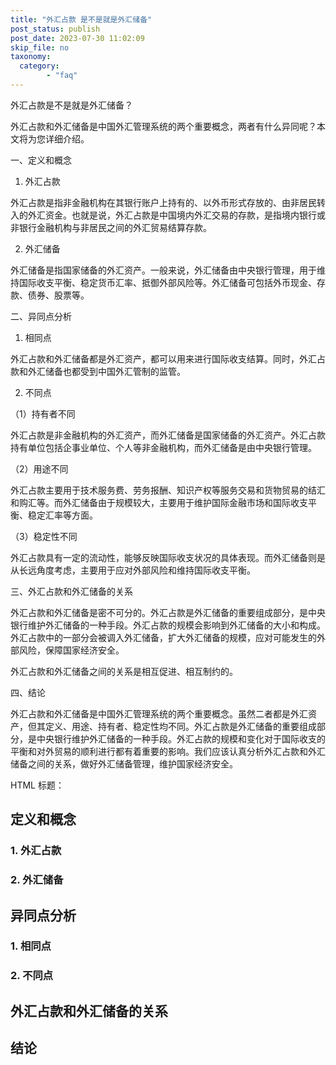 ```yaml
---
title: "外汇占款 是不是就是外汇储备"
post_status: publish
post_date: 2023-07-30 11:02:09
skip_file: no
taxonomy:
  category:
        - "faq"
---
```


外汇占款是不是就是外汇储备？

外汇占款和外汇储备是中国外汇管理系统的两个重要概念，两者有什么异同呢？本文将为您详细介绍。

一、定义和概念

1. 外汇占款

外汇占款是指非金融机构在其银行账户上持有的、以外币形式存放的、由非居民转入的外汇资金。也就是说，外汇占款是中国境内外汇交易的存款，是指境内银行或非银行金融机构与非居民之间的外汇贸易结算存款。

2. 外汇储备

外汇储备是指国家储备的外汇资产。一般来说，外汇储备由中央银行管理，用于维持国际收支平衡、稳定货币汇率、抵御外部风险等。外汇储备可包括外币现金、存款、债券、股票等。

二、异同点分析

1. 相同点

外汇占款和外汇储备都是外汇资产，都可以用来进行国际收支结算。同时，外汇占款和外汇储备也都受到中国外汇管制的监管。

2. 不同点

（1）持有者不同

外汇占款是非金融机构的外汇资产，而外汇储备是国家储备的外汇资产。外汇占款持有单位包括企事业单位、个人等非金融机构，而外汇储备是由中央银行管理。

（2）用途不同

外汇占款主要用于技术服务费、劳务报酬、知识产权等服务交易和货物贸易的结汇和购汇等。而外汇储备由于规模较大，主要用于维护国际金融市场和国际收支平衡、稳定汇率等方面。

（3）稳定性不同

外汇占款具有一定的流动性，能够反映国际收支状况的具体表现。而外汇储备则是从长远角度考虑，主要用于应对外部风险和维持国际收支平衡。

三、外汇占款和外汇储备的关系

外汇占款和外汇储备是密不可分的。外汇占款是外汇储备的重要组成部分，是中央银行维护外汇储备的一种手段。外汇占款的规模会影响到外汇储备的大小和构成。外汇占款中的一部分会被调入外汇储备，扩大外汇储备的规模，应对可能发生的外部风险，保障国家经济安全。

外汇占款和外汇储备之间的关系是相互促进、相互制约的。

四、结论

外汇占款和外汇储备是中国外汇管理系统的两个重要概念。虽然二者都是外汇资产，但其定义、用途、持有者、稳定性均不同。外汇占款是外汇储备的重要组成部分，是中央银行维护外汇储备的一种手段。外汇占款的规模和变化对于国际收支的平衡和对外贸易的顺利进行都有着重要的影响。我们应该认真分析外汇占款和外汇储备之间的关系，做好外汇储备管理，维护国家经济安全。

HTML 标题：

## 定义和概念

### 1. 外汇占款

### 2. 外汇储备

## 异同点分析

### 1. 相同点

### 2. 不同点

## 外汇占款和外汇储备的关系

## 结论
